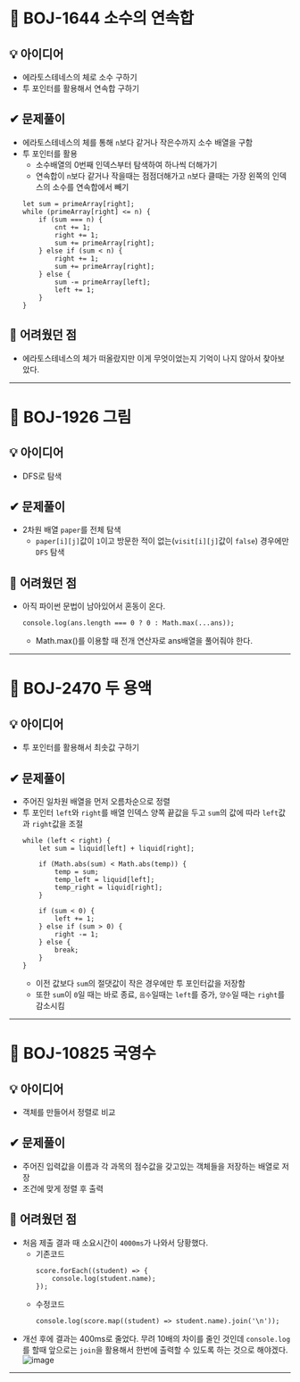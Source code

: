 # 🔎 BOJ-1644 소수의 연속합
## 💡 아이디어
- 에라토스테네스의 체로 소수 구하기
- 투 포인터를 활용해서 연속합 구하기
## ✔ 문제풀이
- 에라토스테네스의 체를 통해 `n`보다 같거나 작은수까지 소수 배열을 구함
- 투 포인터를 활용
    - 소수배열의 0번째 인덱스부터 탐색하여 하나씩 더해가기
    - 연속합이 `n`보다 같거나 작을때는 점점더해가고 `n`보다 클때는 가장 왼쪽의 인덱스의 소수를 연속합에서 빼기
    ```
    let sum = primeArray[right];
    while (primeArray[right] <= n) {
        if (sum === n) {
            cnt += 1;
            right += 1;
            sum += primeArray[right];
        } else if (sum < n) {
            right += 1;
            sum += primeArray[right];
        } else {
            sum -= primeArray[left];
            left += 1;
        }
    }
    ```
## 🤕 어려웠던 점
- 에라토스테네스의 체가 떠올랐지만 이게 무엇이었는지 기억이 나지 않아서 찾아보았다.

---

# 🔎 BOJ-1926 그림
## 💡 아이디어
- DFS로 탐색
## ✔ 문제풀이
- 2차원 배열 `paper`를 전체 탐색
    - `paper[i][j]`값이 `1`이고 방문한 적이 없는(`visit[i][j]`값이 `false`) 경우에만 `DFS` 탐색
## 🤕 어려웠던 점
- 아직 파이썬 문법이 남아있어서 혼동이 온다.
    ```
    console.log(ans.length === 0 ? 0 : Math.max(...ans));
    ```
    - Math.max()를 이용할 때 전개 연산자로 ans배열을 풀어줘야 한다.

---

# 🔎 BOJ-2470 두 용액
## 💡 아이디어
- 투 포인터를 활용해서 최솟값 구하기
## ✔ 문제풀이
- 주어진 일차원 배열을 먼저 오름차순으로 정렬
- 투 포인터 `left`와 `right`를 배열 인덱스 양쪽 끝값을 두고 `sum`의 값에 따라 `left`값과 `right`값을 조절
    ```
    while (left < right) {
        let sum = liquid[left] + liquid[right];

        if (Math.abs(sum) < Math.abs(temp)) {
            temp = sum;
            temp_left = liquid[left];
            temp_right = liquid[right];
        }

        if (sum < 0) {
            left += 1;
        } else if (sum > 0) {
            right -= 1;
        } else {
            break;
        }
    }
    ```
    - 이전 값보다 `sum`의 절댓값이 작은 경우에만 투 포인터값을 저장함
    - 또한 `sum`이 `0`일 때는 바로 종료, `음수`일때는 `left`를 증가, `양수`일 때는 `right`를 감소시킴

---

# 🔎 BOJ-10825 국영수
## 💡 아이디어
- 객체를 만들어서 정렬로 비교
## ✔ 문제풀이
- 주어진 입력값을 이름과 각 과목의 점수값을 갖고있는 객체들을 저장하는 배열로 저장
- 조건에 맞게 정렬 후 출력
## 🤕 어려웠던 점
- 처음 제출 결과 때 소요시간이 `4000ms`가 나와서 당황했다.
    - 기존코드
        ```
        score.forEach((student) => {
            console.log(student.name);
        });
        ```
    - 수정코드
        ```
        console.log(score.map((student) => student.name).join('\n'));
        ```
- 개선 후에 결과는 400ms로 줄었다. 무려 10배의 차이를 줄인 것인데 `console.log`를 할때 앞으로는 `join`을 활용해서 한번에 출력할 수 있도록 하는 것으로 해야겠다.
![image](https://github.com/user-attachments/assets/b8c1f30b-8d25-4794-8724-92f4d2991655)

---
